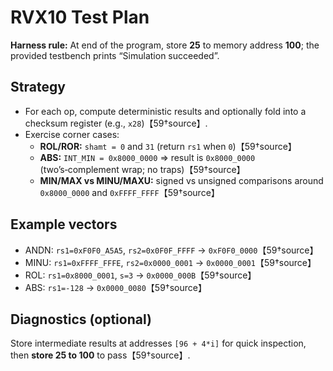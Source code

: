 # RVX10 Test Plan

**Harness rule:** At end of the program, store **25** to memory address **100**; the provided testbench prints “Simulation succeeded”.

## Strategy
- For each op, compute deterministic results and optionally fold into a checksum register (e.g., `x28`)【59†source】.
- Exercise corner cases:
  - **ROL/ROR:** `shamt = 0` and `31` (return `rs1` when `0`)【59†source】
  - **ABS:** `INT_MIN = 0x8000_0000` ⇒ result is `0x8000_0000` (two’s‑complement wrap; no traps)【59†source】
  - **MIN/MAX vs MINU/MAXU:** signed vs unsigned comparisons around `0x8000_0000` and `0xFFFF_FFFF`【59†source】

## Example vectors
- ANDN: `rs1=0xF0F0_A5A5`, `rs2=0x0F0F_FFFF` → `0xF0F0_0000`【59†source】  
- MINU: `rs1=0xFFFF_FFFE`, `rs2=0x0000_0001` → `0x0000_0001`【59†source】  
- ROL: `rs1=0x8000_0001`, `s=3` → `0x0000_000B`【59†source】  
- ABS: `rs1=-128` → `0x0000_0080`【59†source】

## Diagnostics (optional)
Store intermediate results at addresses `[96 + 4*i]` for quick inspection, then **store 25 to 100** to pass【59†source】.
